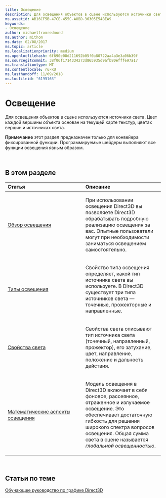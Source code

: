 ```yaml
---
title: Освещение
description: Для освещения объектов в сцене используются источники света. Цвет каждой вершины объекта основан на текущей карте текстур, цветах вершин и источниках света.
ms.assetid: AB16CF5B-47CE-455C-A8BD-36305E54BEA9
keywords:
- Освещение
author: michaelfromredmond
ms.author: mithom
ms.date: 02/08/2017
ms.topic: article
ms.localizationpriority: medium
ms.openlocfilehash: 6f690e08d211692b05f0a80722aa4a3e3a06b39f
ms.sourcegitcommit: 38f06f1714334273d865935d9afb80efffe97a17
ms.translationtype: MT
ms.contentlocale: ru-RU
ms.lasthandoff: 11/09/2018
ms.locfileid: "6195163"
---
```

# <a name="lighting"></a>Освещение


Для освещения объектов в сцене используются источники света. Цвет каждой вершины объекта основан на текущей карте текстур, цветах вершин и источниках света.

**Примечание**  этот раздел предназначен только для конвейера фиксированной функции. Программируемые шейдеры выполняют все функции освещения явным образом.

 

## <a name="span-idin-this-sectionspanin-this-section"></a><span id="in-this-section"></span>В этом разделе


<table>
<colgroup>
<col width="50%" />
<col width="50%" />
</colgroup>
<thead>
<tr class="header">
<th align="left">Статья</th>
<th align="left">Описание</th>
</tr>
</thead>
<tbody>
<tr class="odd">
<td align="left"><p><a href="lighting-overview.md">Обзор освещения</a></p></td>
<td align="left"><p>При использовании освещения Direct3D вы позволяете Direct3D обрабатывать подробную реализацию освещения за вас. Опытные пользователи могут при необходимости заниматься освещением самостоятельно.</p></td>
</tr>
<tr class="even">
<td align="left"><p><a href="light-types.md">Типы освещения</a></p></td>
<td align="left"><p>Свойство типа освещения определяет, какой тип источника света вы используете. В Direct3D существует три типа источников света — точечные, прожекторные и направленные.</p></td>
</tr>
<tr class="odd">
<td align="left"><p><a href="light-properties.md">Свойства света</a></p></td>
<td align="left"><p>Свойства света описывают тип источника света (точечный, направленный, прожектор), его затухание, цвет, направление, положение и дальность действия.</p></td>
</tr>
<tr class="even">
<td align="left"><p><a href="mathematics-of-lighting.md">Математические аспекты освещения</a></p></td>
<td align="left"><p>Модель освещения в Direct3D включает в себя фоновое, рассеянное, отраженное и излучаемое освещение. Это обеспечивает достаточную гибкость для решения широкого спектра вопросов освещения. Общая сумма света в сцене называется <em>глобальной освещенностью</em>.</p></td>
</tr>
</tbody>
</table>

 

## <a name="span-idrelated-topicsspanrelated-topics"></a><span id="related-topics"></span>Статьи по теме


[Обучающее руководство по графике Direct3D](index.md)

 

 




